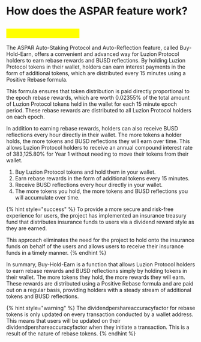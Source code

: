 # How does the ASPAR feature work?

## <mark style="color:yellow;">ASPAR Mechanism</mark>

The ASPAR Auto-Staking Protocol and Auto-Reflection feature, called Buy-Hold-Earn, offers a convenient and advanced way for Luzion Protocol holders to earn rebase rewards and BUSD reflections. By holding Luzion Protocol tokens in their wallet, holders can earn interest payments in the form of additional tokens, which are distributed every 15 minutes using a Positive Rebase formula.&#x20;

This formula ensures that token distribution is paid directly proportional to the epoch rebase rewards, which are worth 0.02355% of the total amount of Luzion Protocol tokens held in the wallet for each 15 minute epoch period. These rebase rewards are distributed to all Luzion Protocol holders on each epoch.

In addition to earning rebase rewards, holders can also receive BUSD reflections every hour directly in their wallet. The more tokens a holder holds, the more tokens and BUSD reflections they will earn over time. This allows Luzion Protocol holders to receive an annual compound interest rate of 383,125.80% for Year 1 without needing to move their tokens from their wallet.

1. Buy Luzion Protocol tokens and hold them in your wallet.
2. Earn rebase rewards in the form of additional tokens every 15 minutes.
3. Receive BUSD reflections every hour directly in your wallet.
4. The more tokens you hold, the more tokens and BUSD reflections you will accumulate over time.

{% hint style="success" %}
To provide a more secure and risk-free experience for users, the project has implemented an insurance treasury fund that distributes insurance funds to users via a dividend reward style as they are earned.&#x20;

This approach eliminates the need for the project to hold onto the insurance funds on behalf of the users and allows users to receive their insurance funds in a timely manner.
{% endhint %}

In summary, Buy-Hold-Earn is a function that allows Luzion Protocol holders to earn rebase rewards and BUSD reflections simply by holding tokens in their wallet. The more tokens they hold, the more rewards they will earn. These rewards are distributed using a Positive Rebase formula and are paid out on a regular basis, providing holders with a steady stream of additional tokens and BUSD reflections.

{% hint style="warning" %}
The dividendpershareaccuracyfactor for rebase tokens is only updated on every transaction conducted by a wallet address. This means that users will be updated on their dividendpershareaccuracyfactor when they initiate a transaction. This is a result of the nature of rebase tokens.
{% endhint %}
